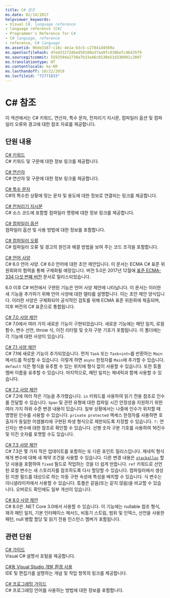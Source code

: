 ```yaml
---
title: C# 참조
ms.date: 02/14/2017
helpviewer_keywords:
- Visual C#, language reference
- language reference [C#]
- Programmer's Reference for C#
- C# language, reference
- reference, C# language
ms.assetid: 06de3167-c16c-4e1a-b3c5-c27841d4569a
ms.openlocfilehash: 4fed33272dbed50100a37aa9fcd30befc46435f9
ms.sourcegitcommit: 559259da2738a7b33a46c0130e51d336091c2097
ms.translationtype: HT
ms.contentlocale: ko-KR
ms.lasthandoff: 10/22/2019
ms.locfileid: "72771833"
---
```

# <a name="c-reference"></a>C# 참조

이 섹션에서는 C# 키워드, 연산자, 특수 문자, 전처리기 지시문, 컴파일러 옵션 및 컴파일러 오류와 경고에 대한 참조 자료를 제공합니다.  
  
## <a name="in-this-section"></a>단원 내용

 [C# 키워드](./keywords/index.md)  
 C# 키워드 및 구문에 대한 정보 링크를 제공합니다.  
  
 [C# 연산자](./operators/index.md)  
 C# 연산자 및 구문에 대한 정보 링크를 제공합니다.  

 [C# 특수 문자](./tokens/index.md)  
 C#의 특수한 상황에 맞는 문자 및 용도에 대한 정보로 연결되는 링크를 제공합니다.  

 [C# 전처리기 지시문](./preprocessor-directives/index.md)  
 C# 소스 코드에 포함할 컴파일러 명령에 대한 정보 링크를 제공합니다.  
  
 [C# 컴파일러 옵션](./compiler-options/index.md)  
 컴파일러 옵션 및 사용 방법에 대한 정보를 포함합니다.  
  
 [C# 컴파일러 오류](./compiler-messages/index.md)  
 C# 컴파일러 오류 및 경고의 원인과 해결 방법을 보여 주는 코드 조각을 포함합니다.  
  
 [C# 언어 사양](../../../_csharplang/spec/introduction.md)  
 C# 6.0 언어 사양. C# 6.0 언어에 대한 초안 제안입니다. 이 문서는 ECMA C# 표준 위원회와의 협력을 통해 구체화될 예정입니다. 버전 5.0은 2017년 12월에 [표준 ECMA-334 다섯 번째 버전](https://www.ecma-international.org/publications/files/ECMA-ST/ECMA-334.pdf) 문서로 릴리스되었습니다.

6\.0 이후 C# 버전에서 구현된 기능은 언어 사양 제안에 나타납니다. 이 문서는 이러한 새 기능을 추가하기 위해 언어 사양에 대한 델타를 설명합니다. 이는 초안 제안 양식입니다. 이러한 사양은 구체화되어 공식적인 검토를 위해 ECMA 표준 위원회에 제출되며, 이후 버전의 C# 표준으로 통합됩니다.

 [C# 7.0 사양 제안](../../../_csharplang/proposals/csharp-7.0/pattern-matching.md)  
 C# 7.0에서 여러 가지 새로운 기능이 구현되었습니다. 새로운 기능에는 패턴 일치, 로컬 함수, 변수 선언, throw 식, 이진 리터럴 및 숫자 구분 기호가 포함됩니다. 이 폴더에는 각 기능에 대한 사양이 있습니다.
  
 [C# 7.1 사양 제안](../../../_csharplang/proposals/csharp-7.1/async-main.md)  
 C# 7.1에 새로운 기능이 추가되었습니다. 먼저 `Task` 또는 `Task<int>`를 반환하는 `Main` 메서드를 작성할 수 있습니다. 이렇게 하면 `async` 한정자를 `Main`에 추가할 수 있습니다. `default` 식은 형식을 유추할 수 있는 위치에 형식 없이 사용할 수 있습니다. 또한 튜플 멤버 이름을 유추할 수 있습니다. 마지막으로, 패턴 일치는 제네릭과 함께 사용할 수 있습니다.

 [C# 7.2 사양 제안](../../../_csharplang/proposals/csharp-7.2/readonly-ref.md)  
 C# 7.2에 여러 작은 기능을 추가했습니다. `in` 키워드를 사용하여 읽기 전용 참조로 인수를 전달할 수 있습니다. `Span` 및 관련 유형에 대한 컴파일 시간 안정성을 지원하기 위한 여러 가지 하위 수준 변경 내용이 있습니다. 일부 상황에서는 나중에 인수가 위치할 때 명명된 인수를 사용할 수 있습니다. `private protected` 액세스 한정자를 사용하면 호출자가 동일한 어셈블리에 구현된 파생 형식으로 제한되도록 지정할 수 있습니다. `?:` 연산자는 변수에 대한 참조로 확인할 수 있습니다. 선행 숫자 구분 기호를 사용하여 16진수 및 이진 숫자를 포맷할 수도 있습니다.

 [C# 7.3 사양 제안](../../../_csharplang/proposals/csharp-7.3/blittable.md)  
 C# 7.3은 몇 가지 작은 업데이트를 포함하는 또 다른 포인트 릴리스입니다. 제네릭 형식 매개 변수에 대해 새 제약 조건을 사용할 수 있습니다. 다른 변경 내용은 [`stackalloc`](./operators/stackalloc.md) 할당 사용을 포함하여 `fixed` 필드로 작업하는 것을 더 쉽게 만듭니다. `ref` 키워드로 선언된 로컬 변수는 새 스토리지를 참조하도록 다시 할당할 수 있습니다. 컴파일러에서 생성된 지원 필드를 대상으로 하는 자동 구현 속성에 특성을 배치할 수 있습니다. 식 변수는 이니셜라이저에서 사용할 수 있습니다. 튜플은 같음(또는 같지 않음)을 비교할 수 있습니다. 오버로드 확인에도 일부 개선이 있습니다.
  
 [C# 8.0 사양 제안](../../../_csharplang/proposals/csharp-8.0/nullable-reference-types.md)  
 C# 8.0은 .NET Core 3.0에서 사용할 수 있습니다. 이 기능에는 nullable 참조 형식, 재귀 패턴 일치, 기본 인터페이스 메서드, 비동기 스트림, 범위 및 인덱스, 선언을 사용한 패턴, null 병합 할당 및 읽기 전용 인스턴스 멤버가 포함됩니다.
  
## <a name="related-sections"></a>관련 단원  

 [C# 가이드](../index.md)  
 Visual C# 설명서 포털을 제공합니다.  
  
 [C#용 Visual Studio 개발 환경 사용](/visualstudio/get-started/csharp)  
 IDE 및 편집기를 설명하는 개념 및 작업 항목의 링크를 제공합니다.  
  
 [C# 프로그래밍 가이드](../programming-guide/index.md)  
 C# 프로그래밍 언어를 사용하는 방법에 대한 정보를 포함합니다.
